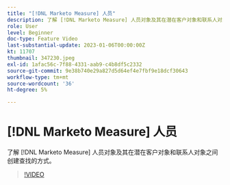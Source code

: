 ```yaml
---
title: "[!DNL Marketo Measure] 人员"
description: 了解 [!DNL Marketo Measure] 人员对象及其在潜在客户对象和联系人对象之间创建查找的方式。
role: User
level: Beginner
doc-type: Feature Video
last-substantial-update: 2023-01-06T00:00:00Z
kt: 11707
thumbnail: 347230.jpeg
exl-id: 1afac56c-7f88-4331-aab9-c4b8df5c2332
source-git-commit: 9e38b740e29a827d5d64ef4e7fbf9e18dcf30643
workflow-type: tm+mt
source-wordcount: '36'
ht-degree: 5%

---
```


# [!DNL Marketo Measure] 人员

了解 [!DNL Marketo Measure] 人员对象及其在潜在客户对象和联系人对象之间创建查找的方式。

>[!VIDEO](https://video.tv.adobe.com/v/347230/?quality=12&learn=on)
